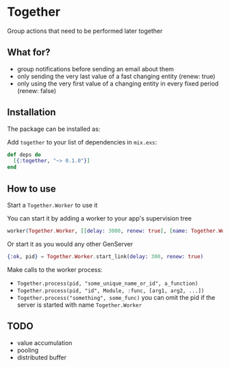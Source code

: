 # Together

Group actions that need to be performed later together

## What for?

- group notifications before sending an email about them
- only sending the very last value of a fast changing entity (renew: true)
- only using the very first value of a changing entity in every fixed period (renew: false)

## Installation

The package can be installed as:

Add `together` to your list of dependencies in `mix.exs`:

```elixir
def deps do
  [{:together, "~> 0.1.0"}]
end
```

## How to use

Start a `Together.Worker` to use it

You can start it by adding a worker to your app's supervision tree

```elixir
worker(Together.Worker, [[delay: 3000, renew: true], [name: Together.Worker]])
```

Or start it as you would any other GenServer

```elixir
{:ok, pid} = Together.Worker.start_link(delay: 300, renew: true)
```

Make calls to the worker process:

- `Together.process(pid, "some_unique_name_or_id", a_function)`
- `Together.process(pid, "id", Module, :func, [arg1, arg2, ...])`
- `Together.process("something", some_func)` you can omit the pid if the server is started with name `Together.Worker`

## TODO

- value accumulation
- pooling
- distributed buffer
